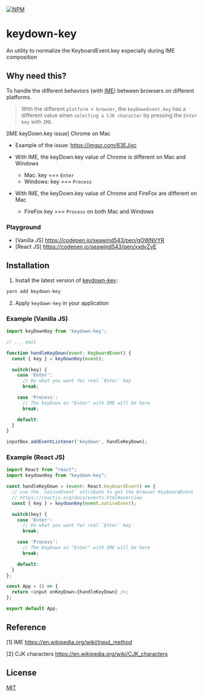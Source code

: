 [![NPM](https://nodei.co/npm/keydown-key.png?downloads=true&stars=true)](https://www.npmjs.com/package/keydown-key/)

# keydown-key

An utility to normalize the KeyboardEvent.key especially during IME composition

## Why need this?

To handle the different behaviors (with [IME](https://en.wikipedia.org/wiki/Input_method)) between browsers on different platforms.

> With the different `platform + browser`, the `keyDownEvent.key` has a different value when `selecting a CJK character` by pressing the `Enter key` with `IME`.

[IME keyDown.key issue] Chrome on Mac

- Example of the issue: https://imgur.com/63EJixc

- With IME, the keyDown.key value of Chrome is different on Mac and Windows
  - Mac: key === `Enter`
  - Windows: key === `Process`
- With IME, the keyDown.key value of Chrome and FireFox are different on Mac
  - FireFox key === `Process` on both Mac and Windows

### Playground

- [Vanilla JS] https://codepen.io/seawind543/pen/gOWNVYR
- [React JS] https://codepen.io/seawind543/pen/xxdvZyE

## Installation

1. Install the latest version of [keydown-key](https://github.com/seawind543/keydown-key):

  ```sh
  yarn add keydown-key
  ```

2. Apply `keydown-key` in your application

### Example (Vanilla JS)

  ```javascript
  import keyDownKey from 'keydown-key';

  // ... omit

  function handleKeyDown(event: KeyboardEvent) { 
    const { key } = keyDownKey(event);

    switch(key) {
      case 'Enter':
        // Do what you want for real `Enter` key
        break;

      case 'Process':
        // The keyDown on "Enter" with IME will be here
        break;

      default: 
    }
  }

  inputBox.addEventListener('keydown', handleKeyDown);
  ```

### Example (React JS)

  ```javascript
  import React from "react";
  import keydownKey from "keydown-key";

  const handleKeyDown = (event: React.KeyboardEvent) => {
    // use the `nativeEvent` attribute to get the browser KeyboardEvent
    // https://reactjs.org/docs/events.html#overview
    const { key } = keydownKey(event.nativeEvent);

    switch(key) {
      case 'Enter':
        // Do what you want for real `Enter` key
        break;

      case 'Process':
        // The keyDown on "Enter" with IME will be here
        break;

      default: 
    }
  };

  const App = () => {
    return <input onKeyDown={handleKeyDown} />;
  };

  export default App;
  ```

## Reference

[1] IME https://en.wikipedia.org/wiki/Input_method

[2] CJK characters https://en.wikipedia.org/wiki/CJK_characters 

## License

[MIT](./LICENSE)
